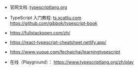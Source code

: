 - 官网文档 :[typescriptlang.org](https://www.typescriptlang.org/zh/)
- TypeScript 入门教程: [ts.xcatliu.com](https://ts.xcatliu.com/)
  https://github.com/gibbok/typescript-book

- https://fullstackopen.com/zh/

- https://react-typescript-cheatsheet.netlify.app/

- https://www.yuque.com/fechaichai/learningtypescript

- 在线（Playground）： https://www.typescriptlang.org/zh/play
